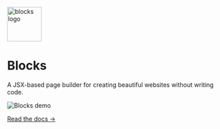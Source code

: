 <img
  src="https://user-images.githubusercontent.com/1424573/61592179-e0fda080-ab8c-11e9-9109-166cc7c86b43.png"
  alt="blocks logo"
  width="80"
/>

# Blocks

A JSX-based page builder for creating beautiful websites without writing code.

![Blocks demo](https://user-images.githubusercontent.com/1424573/69644337-c13a2580-1021-11ea-8c76-379386372db1.gif)


[Read the docs &rarr;](https://blocks-ui.com)
